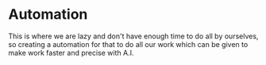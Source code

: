 # Automation
This is where we are lazy and don't have enough time to do all by ourselves, so creating a automation for that to do all our work which can be given to make work faster and precise with A.I.

